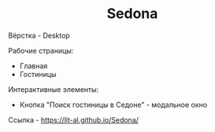 <h1 align="center">Sedona</h1>
<p>Вёрстка - Desktop</p>
<p>Рабочие страницы:</p>
<ul>
  <li>Главная</li>
  <li>Гостиницы</li>
</ul>
<p>Интерактивные элементы:</p>
<ul>
  <li>Кнопка "Поиск гостиницы в Седоне" - модальное окно</li>
</ul>
<p>Ссылка - <a href="https://lit-al.github.io/Sedona/">https://lit-al.github.io/Sedona/</a></p>
